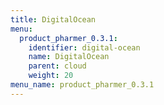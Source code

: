 ```yaml
---
title: DigitalOcean
menu:
  product_pharmer_0.3.1:
    identifier: digital-ocean
    name: DigitalOcean
    parent: cloud
    weight: 20
menu_name: product_pharmer_0.3.1
---
```


